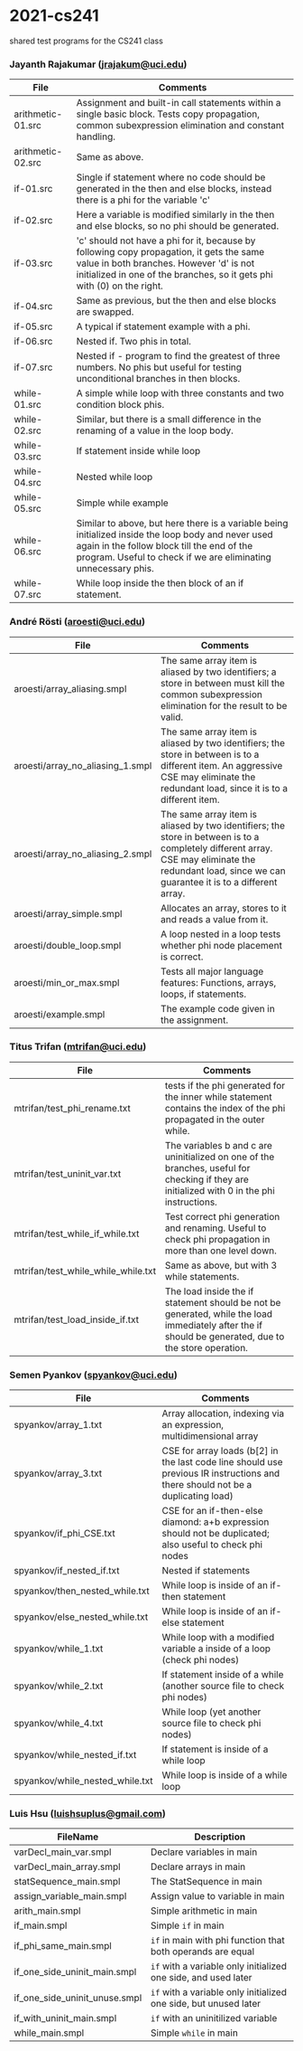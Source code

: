# 2021-cs241
shared test programs for the CS241 class

### Jayanth Rajakumar (jrajakum@uci.edu)
| File| Comments |
| ----------- | --- |
| arithmetic-01.src | Assignment and built-in call statements within a single basic block. Tests copy propagation, common subexpression elimination and constant handling.|
| arithmetic-02.src | Same as above. |
| if-01.src | Single if statement where no code should be generated in the then and else blocks, instead there is a phi for the variable 'c' |
| if-02.src | Here a variable is modified similarly in the then and else blocks, so no phi should be generated. |
| if-03.src | 'c' should not have a phi for it, because by following copy propagation, it gets the same value in both branches. However 'd' is not initialized in one of the branches, so it gets phi with (0) on  the right. |
| if-04.src | Same as previous, but the then and else blocks are swapped. |
| if-05.src | A typical if statement example with a phi. |
| if-06.src | Nested if. Two phis in total. |
| if-07.src | Nested if - program to find the greatest of three numbers. No phis but useful for testing unconditional branches in then blocks. |
| while-01.src | A simple while loop with three constants and two condition block phis. | 
| while-02.src | Similar, but there is a small difference in the renaming of a value in the loop body. |
| while-03.src |  If statement inside while loop |
| while-04.src | Nested while loop |
| while-05.src | Simple while example |
| while-06.src | Similar to above, but here there is a variable being initialized inside the loop body and never used again in the follow block till the end of the program. Useful to check if we are eliminating unnecessary phis. |
| while-07.src | While loop inside the then block of an if statement. |


### André Rösti (aroesti@uci.edu)

| File | Comments |
| ---- | -------- |
| aroesti/array_aliasing.smpl | The same array item is aliased by two identifiers; a store in between must kill the common subexpression elimination for the result to be valid. |
| aroesti/array_no_aliasing_1.smpl | The same array item is aliased by two identifiers; the store in between is to a different item. An aggressive CSE may eliminate the redundant load, since it is to a different item. |
| aroesti/array_no_aliasing_2.smpl | The same array item is aliased by two identifiers; the store in between is to a completely different array. CSE may eliminate the redundant load, since we can guarantee it is to a different array. |
| aroesti/array_simple.smpl | Allocates an array, stores to it and reads a value from it. |
| aroesti/double_loop.smpl | A loop nested in a loop tests whether phi node placement is correct. |
| aroesti/min_or_max.smpl | Tests all major language features: Functions, arrays, loops, if statements. |
| aroesti/example.smpl | The example code given in the assignment. |


### Titus Trifan (mtrifan@uci.edu)

| File | Comments |
| ---- | -------- |
| mtrifan/test_phi_rename.txt |tests if the phi generated for the inner while statement contains the index of the phi propagated in the outer while. |
| mtrifan/test_uninit_var.txt | The variables b and c are uninitialized on one of the branches, useful for checking if they are initialized with 0 in the phi instructions. |
| mtrifan/test_while_if_while.txt | Test correct phi generation and renaming. Useful to check phi propagation in more than one level down. |
| mtrifan/test_while_while_while.txt | Same as above, but with 3 while statements. |
| mtrifan/test_load_inside_if.txt | The load inside the if statement should be not be generated, while the load immediately after the if should be generated, due to the store operation. |

### Semen Pyankov (spyankov@uci.edu)

| File | Comments |
| ---- | -------- |
| spyankov/array_1.txt | Array allocation, indexing via an expression, multidimensional array |
| spyankov/array_3.txt | CSE for array loads (b[2] in the last code line should use previous IR instructions and there should not be a duplicating load) |
| spyankov/if_phi_CSE.txt | CSE for an if-then-else diamond: a+b expression should not be duplicated; also useful to check phi nodes |
| spyankov/if_nested_if.txt | Nested if statements |
| spyankov/then_nested_while.txt | While loop is inside of an if-then statement |
| spyankov/else_nested_while.txt | While loop is inside of an if-else statement |
| spyankov/while_1.txt | While loop with a modified variable a inside of a loop (check phi nodes) |
| spyankov/while_2.txt | If statement inside of a while (another source file to check phi nodes) |
| spyankov/while_4.txt | While loop (yet another source file to check phi nodes) |
| spyankov/while_nested_if.txt | If statement is inside of a while loop |
| spyankov/while_nested_while.txt | While loop is inside of a while loop |

### Luis Hsu (luishsuplus@gmail.com)

| FileName | Description |
| -------- | ----------- |
| varDecl_main_var.smpl | Declare variables in main |
| varDecl_main_array.smpl | Declare arrays in main |
| statSequence_main.smpl | The StatSequence in main |
| assign_variable_main.smpl | Assign value to variable in main |
| arith_main.smpl | Simple arithmetic in main |
| if_main.smpl | Simple `if` in main |
| if_phi_same_main.smpl | `if` in main with phi function that both operands are equal|
| if_one_side_uninit_main.smpl | `if` with a variable only initialized one side, and used later |
| if_one_side_uninit_unuse.smpl | `if` with a variable only initialized one side, but unused later |
| if_with_uninit_main.smpl | `if` with an uninitilized variable |
| while_main.smpl | Simple `while` in main |